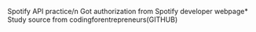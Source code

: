 Spotify API practice/n
Got authorization from Spotify developer webpage*
Study source from codingforentrepreneurs(GITHUB)
